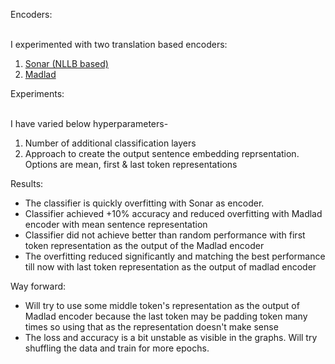 Encoders:<br><br>

I experimented with two translation based encoders:

1. [Sonar (NLLB based)](https://huggingface.co/cointegrated/SONAR_200_text_encoder)
2. [Madlad](https://huggingface.co/google/madlad400-3b-mt)

Experiments:<br><br>

I have varied below hyperparameters-

1. Number of additional classification layers
2. Approach to create the output sentence embedding reprsentation. Options are mean, first & last token representations

Results:

- The classifier is quickly overfitting with Sonar as encoder.
- Classifier achieved +10% accuracy and reduced overfitting with Madlad encoder with mean sentence representation
- Classifier did not achieve better than random performance with first token representation as the output of the Madlad encoder
- The overfitting reduced significantly and matching the best performance till now with last token representation as the output of madlad encoder

Way forward:

- Will try to use some middle token's representation as the output of Madlad encoder because the last token may be padding token many times so using that as the representation doesn't make sense
- The loss and accuracy is a bit unstable as visible in the graphs. Will try shuffling the data and train for more epochs.
